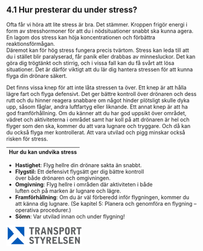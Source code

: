 ## 4.1 Hur presterar du under stress?

Ofta får vi höra att lite stress är bra. Det stämmer. Kroppen frigör energi i form av stresshormoner för att du i nödsituationer snabbt ska kunna agera. En lagom dos stress kan höja koncentrationen och förbättra reaktionsförmågan.  
Däremot kan för hög stress fungera precis tvärtom. Stress kan leda till att du i stället blir paralyserad, får panik eller drabbas av minnesluckor. Det kan göra dig trögtänkt och stirrig, och i vissa fall kan du få svårt att lösa situationer. Det är därför viktigt att du lär dig hantera stressen för att kunna flyga din drönare säkert.

Det finns vissa knep för att inte låta stressen ta över. Ett knep är att hålla lägre fart och flyga defensivt. Det ger bättre kontroll över drönaren och dess rutt och du hinner reagera snabbare om något hinder plötsligt skulle dyka upp, såsom fåglar, andra luftfartyg eller liknande. Ett annat knep är att ha god framförhållning. Om du känner att du har god uppsikt över området, vädret och aktiviteterna i området samt har koll på att drönaren är hel och flyger som den ska, kommer du att vara lugnare och tryggare. Och då kan du också flyga mer kontrollerat. Att vara utvilad och pigg minskar också risken för stress.

| Hur du kan undvika stress |
|---|
* **Hastighet**: Flyg hellre din drönare sakta än snabbt. 
* **Flygstil:** Ett defensivt flygsätt ger dig bättre kontroll  
över både drönaren och omgivningen.
* **Omgivning**: Flyg hellre i områden där aktiviteten i både  
luften och på marken är lugnare och lägre.
* **Framförhållning**: Om du är väl förberedd inför flygningen, kommer du att känna dig lugnare. (Se kapitel 5: Planera och genomföra en flygning – operativa procedurer.)
* **Sömn**: Var utvilad innan och under flygning!

![Transport Styrelsen](./images/Logga.png)

